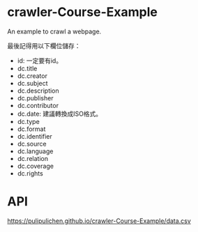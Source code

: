 # crawler-Course-Example
An example to crawl a webpage.

最後記得用以下欄位儲存：

- id: 一定要有id。
- dc.title
- dc.creator
- dc.subject
- dc.description
- dc.publisher
- dc.contributor
- dc.date: 建議轉換成ISO格式。
- dc.type
- dc.format
- dc.identifier
- dc.source
- dc.language
- dc.relation
- dc.coverage
- dc.rights

# API

https://pulipulichen.github.io/crawler-Course-Example/data.csv